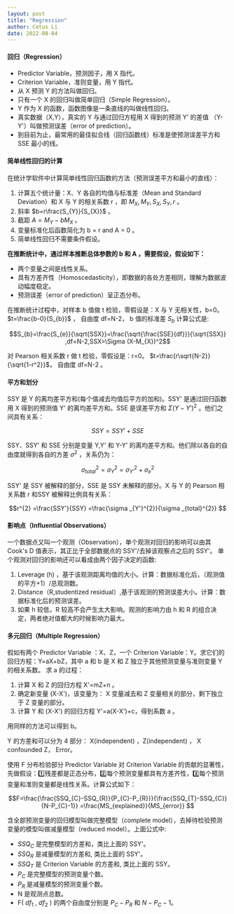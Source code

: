 ```yaml
---
layout: post
title: "Regression"
author: Cetus Li
date: 2022-08-04
---
```

#### **回归（Regression）**
- Predictor Variable，预测因子，用 X 指代。
- Criterion Variable，准则变量，用 Y 指代。
- 从 X 预测 Y 的方法叫做回归。
- 只有一个 X 的回归叫做简单回归（Simple Regression）。
- Y 作为 X 的函数，函数图像是一条直线的叫做线性回归。
- 真实数据（X,Y），真实的 Y 与通过回归方程用 X 得到的预测 Y' 的差值 （Y-Y'）叫做预测误差（error of prediction）。
- 到目前为止，最常用的最佳拟合线（回归函数线）标准是使预测误差平方和 SSE 最小的线。

#### **简单线性回归的计算**
在统计学软件中计算简单线性回归函数的方法（预测误差平方和最小的直线）：
1. 计算五个统计量：X、Y 各自的均值与标准差（Mean and Standard Deviation）和 X 与 Y 的相关系数 r ，即 $M_{X} ,M_{Y} ,S_{X} ,S_{Y} ,r$ 。
2. 斜率 $b=r\frac{S_{Y}}{S_{X}}$ 。
3. 截距 $A=M_{Y}-bM_{X}$ 。
4. 变量标准化后函数简化为 b = r and A = 0 。
5. 简单线性回归不需要条件假设。

**在推断统计中，通过样本推断总体参数的 b 和 A ，需要假设，假设如下：**

- 两个变量之间是线性关系。
- 具有方差齐性（Homoscedasticity），即数据的各处方差相同，理解为数据波动幅度稳定。
- 预测误差（error of prediction）呈正态分布。

在推断统计过程中，对样本 b 值做 t 检验，零假设是：X 与 Y 无相关性，b=0。 $t=\frac{b-0}{S_{b}}$ ， 自由度 df=N-2， b 值的标准差 $S_{b}$ 计算公式是:

$$S_{b}=\frac{S_{e}}{\sqrt{SSX}}=\frac{\sqrt{\frac{SSE}{df}}}{\sqrt{SSX}} ,df=N-2,SSX=\Sigma (X-M_{X})^2$$

对 Pearson 相关系数 r 做 t 检验，零假设是：r=0。 $t=\frac{r\sqrt{N-2}}{\sqrt{1-r^2}}$， 自由度 df=N-2 。


#### **平方和划分**
SSY 是 Y 的离均差平方和(每个值减去均值后平方的加和)。SSY' 是通过回归函数用 X 得到的预测值 Y' 的离均差平方和。SSE 是误差平方和 $\Sigma(Y-Y')^{2}$ 。他们之间具有关系：

$$SSY=SSY'+SSE$$

SSY、SSY' 和 SSE 分别是变量 Y,Y' 和 Y-Y' 的离均差平方和。他们除以各自的自由度就得到各自的方差 $\sigma^{2}$ ，关系仍为： 

$$\sigma ^{2} _{total}= \sigma ^{2} _{Y}=\sigma ^{2} _{Y'}+\sigma ^{2} _{e}$$

SSY' 是 SSY 被解释的部分，SSE 是 SSY 未解释的部分。X 与 Y 的 Pearson 相关系数 r 和SSY 被解释比例具有关系：

$$r^{2} =\frac{SSY'}{SSY} =\frac{\sigma _{Y'}^{2}}{\sigma _{total}^{2}} $$

#### **影响点（Influential Observations）**
一个数据点又叫一个观测（Observation），单个观测对回归的影响可以由其 Cook's D 值表示，其正比于全部数据点的 SSY'/去掉该观察点之后的 SSY'。
单个观测对回归的影响还可以看成由两个因子决定的函数:
1. Leverage (h) ，基于该观测距离均值的大小。计算：数据标准化后，（观测值的平方+1）/总观测数。
2. Distance（R,studentized residual）,基于该观测的预测误差大小。计算：数据标准化后的预测误差。
3. 如果 h 较低，R 较高不会产生太大影响。观测的影响力由 h 和 R 的组合决定，两者绝对值都大的时候影响力最大。

#### **多元回归（Multiple Regression）**
假如有两个 Predictor Variable ：X、Z，一个 Criterion Variable：Y。求它们的回归方程：Y=aX+bZ，其中 a 和 b 是 X 和 Z 独立于其他预测变量与准则变量 Y 的相关系数。
求 a 的过程：
1. 计算 X 和 Z 的回归方程 X'=mZ+n 。
2. 确定新变量 (X-X')，该变量为： X 变量减去和 Z 变量相关的部分，剩下独立于 Z 变量的部分。
3. 计算 Y 和 (X-X') 的回归方程 Y'=a(X-X')+c，得到系数 a 。

用同样的方法可以得到 b。

Y 的方差和可以分为 4 部分： X(independent) ，Z(independent) ， X confounded Z， Error。

使用 F 分布检验部分 Predictor Variable 对 Criterion Variable 的贡献的显著性，先做假设：:one:残差都是正态分布，:two:每个预测变量都具有方差齐性，:three:每个预测变量和准则变量都是线性关系。计算公式如下：

$$F=\frac{\frac{SSQ_{C}-SSQ_{R}}{P_{C}-P_{R}}}{\frac{SSQ_{T}-SSQ_{C}}{N-P_{C}-1}} =\frac{MS_{explained}}{MS_{error}} $$

含全部预测变量的回归模型叫做完整模型（complete model），去掉待检验预测变量的模型叫做减量模型（reduced model）。上面公式中:
- $SSQ_{C}$ 是完整模型的方差和，类比上面的 SSY'。
- $SSQ_{R}$ 是减量模型的方差和, 类比上面的 SSY'。
- $SSQ_{T}$ 是 Criterion Variable 的方差和, 类比上面的 SSY。
- $P_{C}$ 是完整模型的预测变量个数。
- $P_{R}$ 是减量模型的预测变量个数。
- N 是观测点总数。
- F( $df_{1}$ , $df_{2}$ ) 的两个自由度分别是 $P_{C}-P_{R}$ 和 $N-P_{C}-1$。



